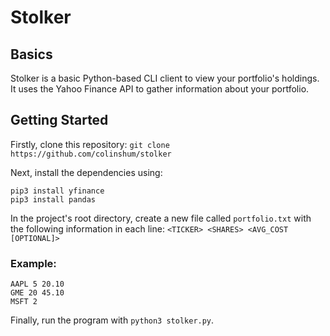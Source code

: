 # Stolker

## Basics

Stolker is a basic Python-based CLI client to view your portfolio's holdings. It uses the Yahoo Finance API to gather information about your portfolio.

## Getting Started

Firstly, clone this repository:
`git clone https://github.com/colinshum/stolker`

Next, install the dependencies using:
```
pip3 install yfinance
pip3 install pandas
```

In the project's root directory, create a new file called `portfolio.txt` with the following information in each line:
`<TICKER> <SHARES> <AVG_COST [OPTIONAL]>`

### Example:

```
AAPL 5 20.10
GME 20 45.10
MSFT 2
```

Finally, run the program with `python3 stolker.py`.
